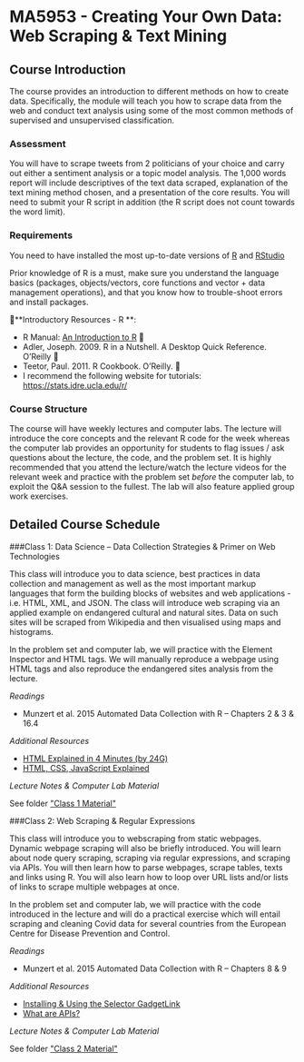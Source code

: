 # MA5953 - Creating Your Own Data: Web Scraping &amp; Text Mining

## Course Introduction

The course provides an introduction to different methods on how to create data. Specifically, the module will teach you how to scrape data from the web and conduct text analysis using some of the most common methods of supervised and unsupervised classification. 

### Assessment

You will have to scrape tweets from 2 politicians of your choice and carry out either a sentiment analysis or a topic model analysis. The 1,000 words report will include descriptives of the text data scraped, explanation of the text mining method chosen, and a presentation of the core results. You will need to submit your R script in addition (the R script does not count towards the word limit). 

### Requirements

You need to have installed the most up-to-date versions of [R](https://www.r-project.org) and  [RStudio](https://rstudio.com/products/rstudio/download/)

Prior knowledge of R is a must, make sure you understand the language basics (packages, objects/vectors, core functions and vector + data management operations), and that you know how to trouble-shoot errors and install packages.

􏰀**Introductory Resources - R **:

* R Manual: [An Introduction to R](https://cran.r-project.org/doc/manuals/r-release/R-intro.pdf)
􏰀
* Adler, Joseph. 2009. R in a Nutshell. A Desktop Quick Reference. O’Reilly
􏰀
* Teetor, Paul. 2011. R Cookbook. O’Reilly.
􏰀
* I recommend the following website for tutorials: https://stats.idre.ucla.edu/r/

### Course Structure

The course will have weekly lectures and computer labs. The lecture will introduce the core concepts and the relevant R code for the week whereas the computer lab provides an opportunity for students to flag issues / ask questions about the lecture, the code, and the problem set. It is highly recommended that you attend the lecture/watch the lecture videos for the relevant week and practice with the problem set *before* the computer lab, to exploit the Q&A session to the fullest. The lab will also feature applied group work exercises.


## Detailed Course Schedule

###Class 1: Data Science – Data Collection Strategies & Primer on Web Technologies

This class will introduce you to data science, best practices in data collection and management as well as the most important markup languages that form the building blocks of websites and web applications - i.e.  HTML, XML, and JSON. The class will introduce web scraping via an applied example on endangered cultural and natural sites. Data on such sites will be scraped from Wikipedia and then visualised using maps and histograms.

In the problem set and computer lab, we will practice with the Element Inspector and HTML tags. We will manually reproduce a webpage using HTML tags and also reproduce the endangered sites analysis from the lecture. 


*Readings*

* Munzert et al. 2015 Automated Data Collection with R – Chapters 2 & 3 & 16.4

*Additional Resources*

* [HTML Explained in 4 Minutes (by 24G)](https://www.youtube.com/watch?v=ofox_6_-gGo)
* [HTML, CSS, JavaScript Explained](https://www.youtube.com/watch?v=gT0Lh1eYk78&feature=youtu.be)

*Lecture Notes & Computer Lab Material*

See folder ["Class 1 Material"](https://github.com/miriamsorace/MA5953/tree/main/Class%201%20Material)



###Class 2: Web Scraping & Regular Expressions

This class will introduce you to webscraping from static webpages. Dynamic webpage scraping will also be briefly introduced. You will learn about node query scraping, scraping via regular expressions, and scraping via APIs. You will then learn how to parse webpages, scrape tables, texts and links using R. You will also learn how to loop over URL lists and/or lists of links to scrape multiple webpages at once. 

In the problem set and computer lab, we will practice with the code introduced in the lecture and will do a practical exercise which will entail scraping and cleaning Covid data for several countries from the European Centre for Disease Prevention and Control. 


*Readings*

* Munzert et al. 2015 Automated Data Collection with R – Chapters 8 & 9

*Additional Resources*

* [Installing & Using the Selector GadgetLink](https://www.youtube.com/watch?v=oqNTfWrGdbk)
* [What are APIs?](https://www.youtube.com/watch?v=OVvTv9Hy91Q)

*Lecture Notes & Computer Lab Material*

See folder ["Class 2 Material"](https://github.com/miriamsorace/MA5953/tree/main/Class%201%20Material)


